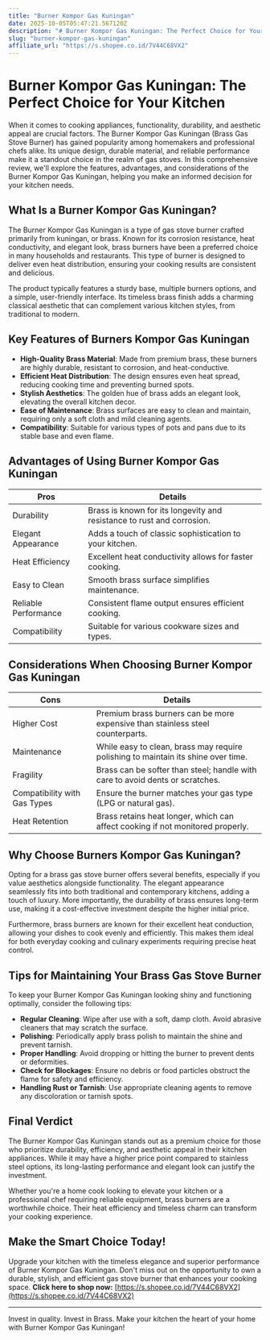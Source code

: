 ```yaml
---
title: "Burner Kompor Gas Kuningan"
date: 2025-10-05T05:47:21.567120Z
description: "# Burner Kompor Gas Kuningan: The Perfect Choice for Your Kitchen..."
slug: "burner-kompor-gas-kuningan"
affiliate_url: "https://s.shopee.co.id/7V44C68VX2"
---
```

# Burner Kompor Gas Kuningan: The Perfect Choice for Your Kitchen

When it comes to cooking appliances, functionality, durability, and aesthetic appeal are crucial factors. The Burner Kompor Gas Kuningan (Brass Gas Stove Burner) has gained popularity among homemakers and professional chefs alike. Its unique design, durable material, and reliable performance make it a standout choice in the realm of gas stoves. In this comprehensive review, we'll explore the features, advantages, and considerations of the Burner Kompor Gas Kuningan, helping you make an informed decision for your kitchen needs.

## What Is a Burner Kompor Gas Kuningan?

The Burner Kompor Gas Kuningan is a type of gas stove burner crafted primarily from kuningan, or brass. Known for its corrosion resistance, heat conductivity, and elegant look, brass burners have been a preferred choice in many households and restaurants. This type of burner is designed to deliver even heat distribution, ensuring your cooking results are consistent and delicious.

The product typically features a sturdy base, multiple burners options, and a simple, user-friendly interface. Its timeless brass finish adds a charming classical aesthetic that can complement various kitchen styles, from traditional to modern.

## Key Features of Burners Kompor Gas Kuningan

- **High-Quality Brass Material**: Made from premium brass, these burners are highly durable, resistant to corrosion, and heat-conductive.
- **Efficient Heat Distribution**: The design ensures even heat spread, reducing cooking time and preventing burned spots.
- **Stylish Aesthetics**: The golden hue of brass adds an elegant look, elevating the overall kitchen decor.
- **Ease of Maintenance**: Brass surfaces are easy to clean and maintain, requiring only a soft cloth and mild cleaning agents.
- **Compatibility**: Suitable for various types of pots and pans due to its stable base and even flame.

## Advantages of Using Burner Kompor Gas Kuningan

| **Pros** | **Details** |
|------------|--------------|
| Durability | Brass is known for its longevity and resistance to rust and corrosion. |
| Elegant Appearance | Adds a touch of classic sophistication to your kitchen. |
| Heat Efficiency | Excellent heat conductivity allows for faster cooking. |
| Easy to Clean | Smooth brass surface simplifies maintenance. |
| Reliable Performance | Consistent flame output ensures efficient cooking. |
| Compatibility | Suitable for various cookware sizes and types. |

## Considerations When Choosing Burner Kompor Gas Kuningan

| **Cons** | **Details** |
|--------------|--------------|
| Higher Cost | Premium brass burners can be more expensive than stainless steel counterparts. |
| Maintenance | While easy to clean, brass may require polishing to maintain its shine over time. |
| Fragility | Brass can be softer than steel; handle with care to avoid dents or scratches. |
| Compatibility with Gas Types | Ensure the burner matches your gas type (LPG or natural gas). |
| Heat Retention | Brass retains heat longer, which can affect cooking if not monitored properly. |

## Why Choose Burners Kompor Gas Kuningan?

Opting for a brass gas stove burner offers several benefits, especially if you value aesthetics alongside functionality. The elegant appearance seamlessly fits into both traditional and contemporary kitchens, adding a touch of luxury. More importantly, the durability of brass ensures long-term use, making it a cost-effective investment despite the higher initial price.

Furthermore, brass burners are known for their excellent heat conduction, allowing your dishes to cook evenly and efficiently. This makes them ideal for both everyday cooking and culinary experiments requiring precise heat control.

## Tips for Maintaining Your Brass Gas Stove Burner

To keep your Burner Kompor Gas Kuningan looking shiny and functioning optimally, consider the following tips:

- **Regular Cleaning**: Wipe after use with a soft, damp cloth. Avoid abrasive cleaners that may scratch the surface.
- **Polishing**: Periodically apply brass polish to maintain the shine and prevent tarnish.
- **Proper Handling**: Avoid dropping or hitting the burner to prevent dents or deformities.
- **Check for Blockages**: Ensure no debris or food particles obstruct the flame for safety and efficiency.
- **Handling Rust or Tarnish**: Use appropriate cleaning agents to remove any discoloration or tarnish spots.

## Final Verdict

The Burner Kompor Gas Kuningan stands out as a premium choice for those who prioritize durability, efficiency, and aesthetic appeal in their kitchen appliances. While it may have a higher price point compared to stainless steel options, its long-lasting performance and elegant look can justify the investment.

Whether you're a home cook looking to elevate your kitchen or a professional chef requiring reliable equipment, brass burners are a worthwhile choice. Their heat efficiency and timeless charm can transform your cooking experience.

## Make the Smart Choice Today!

Upgrade your kitchen with the timeless elegance and superior performance of Burner Kompor Gas Kuningan. Don't miss out on the opportunity to own a durable, stylish, and efficient gas stove burner that enhances your cooking space. **Click here to shop now:** [https://s.shopee.co.id/7V44C68VX2](https://s.shopee.co.id/7V44C68VX2)

---
Invest in quality. Invest in Brass. Make your kitchen the heart of your home with Burner Kompor Gas Kuningan!